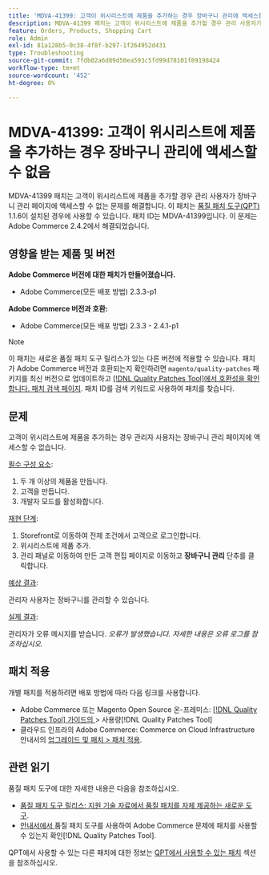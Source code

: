 ```yaml
---
title: 'MDVA-41399: 고객이 위시리스트에 제품을 추가하는 경우 장바구니 관리에 액세스할 수 없음'
description: MDVA-41399 패치는 고객이 위시리스트에 제품을 추가할 경우 관리 사용자가 장바구니 관리 페이지에 액세스할 수 없는 문제를 해결합니다. 이 패치는 [Quality Patches Tool (QPT)](https://experienceleague.adobe.com/en/docs/commerce-operations/tools/quality-patches-tool/quality-patches-tool-to-self-serve-quality-patches) 1.1.6이 설치된 경우 사용할 수 있습니다. 패치 ID는 MDVA-41399입니다. 이 문제는 Adobe Commerce 2.4.2에서 해결되었습니다.
feature: Orders, Products, Shopping Cart
role: Admin
exl-id: 81a128b5-0c38-4f8f-b297-1f264952d431
type: Troubleshooting
source-git-commit: 7fdb02a6d89d50ea593c5fd99d78101f89198424
workflow-type: tm+mt
source-wordcount: '452'
ht-degree: 0%

---
```


# MDVA-41399: 고객이 위시리스트에 제품을 추가하는 경우 장바구니 관리에 액세스할 수 없음

MDVA-41399 패치는 고객이 위시리스트에 제품을 추가할 경우 관리 사용자가 장바구니 관리 페이지에 액세스할 수 없는 문제를 해결합니다. 이 패치는 [품질 패치 도구(QPT)](https://experienceleague.adobe.com/en/docs/commerce-operations/tools/quality-patches-tool/quality-patches-tool-to-self-serve-quality-patches) 1.1.6이 설치된 경우에 사용할 수 있습니다. 패치 ID는 MDVA-41399입니다. 이 문제는 Adobe Commerce 2.4.2에서 해결되었습니다.

## 영향을 받는 제품 및 버전

**Adobe Commerce 버전에 대한 패치가 만들어졌습니다.**

* Adobe Commerce(모든 배포 방법) 2.3.3-p1

**Adobe Commerce 버전과 호환:**

* Adobe Commerce(모든 배포 방법) 2.3.3 - 2.4.1-p1

>[!NOTE]
>
>이 패치는 새로운 품질 패치 도구 릴리스가 있는 다른 버전에 적용할 수 있습니다. 패치가 Adobe Commerce 버전과 호환되는지 확인하려면 `magento/quality-patches` 패키지를 최신 버전으로 업데이트하고 [[!DNL Quality Patches Tool]에서 호환성을 확인합니다. 패치 검색 페이지](https://experienceleague.adobe.com/en/docs/commerce-operations/tools/quality-patches-tool/quality-patches-tool-to-self-serve-quality-patches). 패치 ID를 검색 키워드로 사용하여 패치를 찾습니다.

## 문제

고객이 위시리스트에 제품을 추가하는 경우 관리자 사용자는 장바구니 관리 페이지에 액세스할 수 없습니다.

<u>필수 구성 요소</u>:

1. 두 개 이상의 제품을 만듭니다.
1. 고객을 만듭니다.
1. 개발자 모드를 활성화합니다.

<u>재현 단계</u>:

1. Storefront로 이동하여 전제 조건에서 고객으로 로그인합니다.
1. 위시리스트에 제품 추가.
1. 관리 패널로 이동하여 만든 고객 편집 페이지로 이동하고 **장바구니 관리** 단추를 클릭합니다.

<u>예상 결과</u>:

관리자 사용자는 장바구니를 관리할 수 있습니다.

<u>실제 결과</u>:

관리자가 오류 메시지를 받습니다. *오류가 발생했습니다. 자세한 내용은 오류 로그를 참조하십시오.*

## 패치 적용

개별 패치를 적용하려면 배포 방법에 따라 다음 링크를 사용합니다.

* Adobe Commerce 또는 Magento Open Source 온-프레미스: [[!DNL Quality Patches Tool]  가이드의 ](/help/tools/quality-patches-tool/usage.md)> 사용량[!DNL Quality Patches Tool]
* 클라우드 인프라의 Adobe Commerce: Commerce on Cloud Infrastructure 안내서의 [업그레이드 및 패치 > 패치 적용](https://experienceleague.adobe.com/docs/commerce-cloud-service/user-guide/develop/upgrade/apply-patches.html).

## 관련 읽기

품질 패치 도구에 대한 자세한 내용은 다음을 참조하십시오.

* [품질 패치 도구 릴리스: 지원 기술 자료에서 품질 패치를 자체 제공하는 새로운 도구](https://experienceleague.adobe.com/en/docs/commerce-operations/tools/quality-patches-tool/quality-patches-tool-to-self-serve-quality-patches).
* [ 안내서에서 ](/help/tools/quality-patches-tool/patches-available-in-qpt/check-patch-for-magento-issue-with-magento-quality-patches.md)품질 패치 도구를 사용하여 Adobe Commerce 문제에 패치를 사용할 수 있는지 확인[!DNL Quality Patches Tool].

QPT에서 사용할 수 있는 다른 패치에 대한 정보는 [QPT에서 사용할 수 있는 패치](https://support.magento.com/hc/en-us/sections/360010506631-Patches-available-in-MQP-tool-) 섹션을 참조하십시오.
